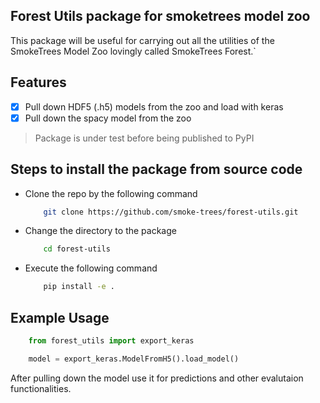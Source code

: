 ## Forest Utils package for smoketrees model zoo

This package will be useful for carrying out all the utilities of the SmokeTrees Model Zoo lovingly called SmokeTrees Forest.`

## Features

- [X] Pull down HDF5 (.h5) models from the zoo and load with keras
- [X] Pull down the spacy model from the zoo

> Package is under test before being published to PyPI

## Steps to install the package from source code

- Clone the repo by the following command
    ``` bash
        git clone https://github.com/smoke-trees/forest-utils.git
    ```
- Change the directory to the package 
    ``` bash
        cd forest-utils
    ```
- Execute the following command
    ``` bash
        pip install -e .
    ```

## Example Usage

``` Python
    from forest_utils import export_keras

    model = export_keras.ModelFromH5().load_model()
```
After pulling down the model use it for predictions and other evalutaion functionalities.